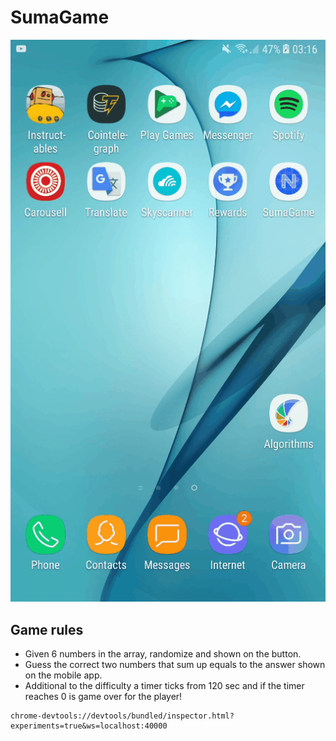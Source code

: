 # SumaGame
<img src="demo.gif"/>

## Game rules
* Given 6 numbers in the array, randomize and shown on the button.
* Guess the correct two numbers that sum up equals to the answer shown on the mobile app.
* Additional to the difficulty a timer ticks from 120 sec and if the timer reaches 0 is game over for the player!

```
chrome-devtools://devtools/bundled/inspector.html?experiments=true&ws=localhost:40000
```
